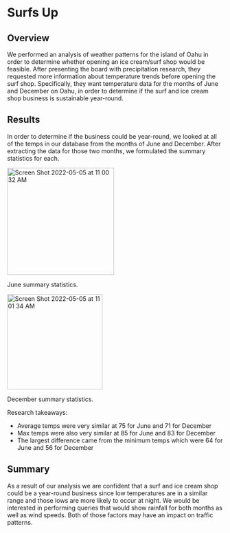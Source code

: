 # Surfs Up

## Overview
We performed an analysis of weather patterns for the island of Oahu in order to determine whether opening an ice cream/surf shop would be feasible. After presenting the board with precipitation research, they requested more information about temperature trends before opening the surf shop. Specifically, they want temperature data for the months of June and December on Oahu, in order to determine if the surf and ice cream shop business is sustainable year-round.

## Results
In order to determine if the business could be year-round, we looked at all of the temps in our database from the months of June and December. After extracting the data for those two months, we formulated the summary statistics for each.

<img width="249" alt="Screen Shot 2022-05-05 at 11 00 32 AM" src="https://user-images.githubusercontent.com/101157423/166955750-ee69ea09-c298-4750-8224-a8609881e4ce.png">

June summary statistics.

<img width="222" alt="Screen Shot 2022-05-05 at 11 01 34 AM" src="https://user-images.githubusercontent.com/101157423/166956079-f8b1bf72-d71a-4ba7-8354-b2680b661e0b.png">

December summary statistics.

Research takeaways:
- Average temps were very similar at 75 for June and 71 for December
- Max temps were also very similar at 85 for June and 83 for December
- The largest difference came from the minimum temps which were 64 for June and 56 for December

## Summary
As a result of our analysis we are confident that a surf and ice cream shop could be a year-round business since low temperatures are in a similar range and those lows are more likely to occur at night. We would be interested in performing queries that would show rainfall for both months as well as wind speeds. Both of those factors may have an impact on traffic patterns.
